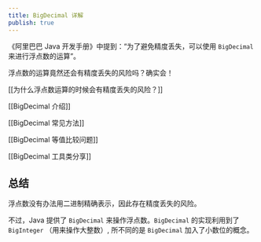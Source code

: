 ```yaml
---
title: BigDecimal 详解
publish: true
---
```


《阿里巴巴 Java 开发手册》中提到：“为了避免精度丢失，可以使用 `BigDecimal` 来进行浮点数的运算”。

浮点数的运算竟然还会有精度丢失的风险吗？确实会！

[[为什么浮点数运算的时候会有精度丢失的风险？]]

[[BigDecimal 介绍]]

[[BigDecimal 常见方法]]

[[BigDecimal 等值比较问题]]

[[BigDecimal 工具类分享]]

## 总结

浮点数没有办法用二进制精确表示，因此存在精度丢失的风险。

不过，Java 提供了 `BigDecimal` 来操作浮点数。`BigDecimal` 的实现利用到了 `BigInteger` （用来操作大整数）, 所不同的是 `BigDecimal` 加入了小数位的概念。
